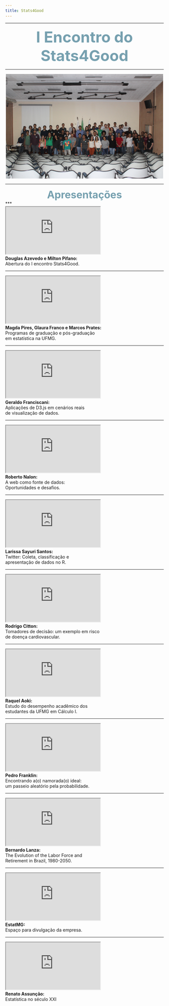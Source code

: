 ```yaml
---
title: Stats4Good
---
```


***

<center><font size="8" color="#76asaf"><b>I Encontro do Stats4Good</b></font></center>

***

<center><img src="/encontros/I_encontro_s4g/Grupo.jpg" I Encontro Stats4Good width="500" ></center>

***
<center><font size="6" color="#76asaf"><b>Apresentações</b></font></center>
***

<div class="clearfix float-my-children">
   <iframe src="https://www.youtube.com/embed/0q1awh9KlEI" allowfullscreen="allowfullscreen" mozallowfullscreen="mozallowfullscreen" msallowfullscreen="msallowfullscreen" oallowfullscreen="oallowfullscreen" webkitallowfullscreen="webkitallowfullscreen"></iframe>
   <div><b>Douglas Azevedo e Milton Pifano:</b><br>Abertura do I encontro Stats4Good.</div>
</div>

***

<div class="clearfix float-my-children">
   <iframe src="https://www.youtube.com/embed/mRH6bwSghnM"></iframe>
   <div><b>Magda Pires, Glaura Franco e Marcos Prates:</b><br>Programas de graduação e pós-graduação<br>em estatística na UFMG.</div>
</div>

***

<div class="clearfix float-my-children">
   <iframe src="https://www.youtube.com/embed/ozzKMNUyRNA"></iframe>   
   <div><b>Geraldo Franciscani:</b><br>Aplicações de D3.js em cenários reais<br>de visualização de dados.</div>
</div>

***

<div class="clearfix float-my-children">
   <iframe src="https://www.youtube.com/embed/LxIJ2nZy9FE"></iframe>   
   <div><b>Roberto Nalon:</b><br>A web como fonte de dados:<br>Oportunidades e desafios.</div>
</div>

***

<div class="clearfix float-my-children">
   <iframe src="https://www.youtube.com/embed/m1MtP-copgA"></iframe>   
   <div><b>Larissa Sayuri Santos:</b><br>Twitter: Coleta, classificação e <br> apresentação de dados no R.</div>
</div>

***

<div class="clearfix float-my-children">
   <iframe src="https://www.youtube.com/embed/zOuwM_z24qs"></iframe>   
   <div><b>Rodrigo Citton:</b><br>Tomadores de decisão: um exemplo em risco<br>de doença cardiovascular.</div>
</div>

***

<div class="clearfix float-my-children">
   <iframe src="https://www.youtube.com/embed/xJ36LcfGa9Q"></iframe>   
   <div><b>Raquel Aoki:</b><br>Estudo do desempenho acadêmico dos<br>estudantes da UFMG em Cálculo I.</div>
</div>

***

<div class="clearfix float-my-children">
   <iframe src="https://www.youtube.com/embed/S6SIW8dSfBM"></iframe>   
   <div><b>Pedro Franklin:</b><br>Encontrando a(o) namorada(o) ideal:<br>um passeio aleatório pela probabilidade.</div>
</div>

***

<div class="clearfix float-my-children">
   <iframe src="https://www.youtube.com/embed/yjejhpTfSc0"></iframe>
   <div><b>Bernardo Lanza:</b><br>The Evolution of the Labor Force and<br>Retirement in Brazil, 1980-2050.</div>
</div>

***

<div class="clearfix float-my-children">
   <iframe src="https://www.youtube.com/embed/gktbwTFI350"></iframe>   
   <div><b>EstatMG:</b><br>Espaço para divulgação da empresa.</div>
</div>

***

<div class="clearfix float-my-children">
   <iframe src="https://www.youtube.com/embed/zNrooIld26A"></iframe>   
   <div><b>Renato Assunção:</b><br>Estatística no século XXI</div>
</div>
